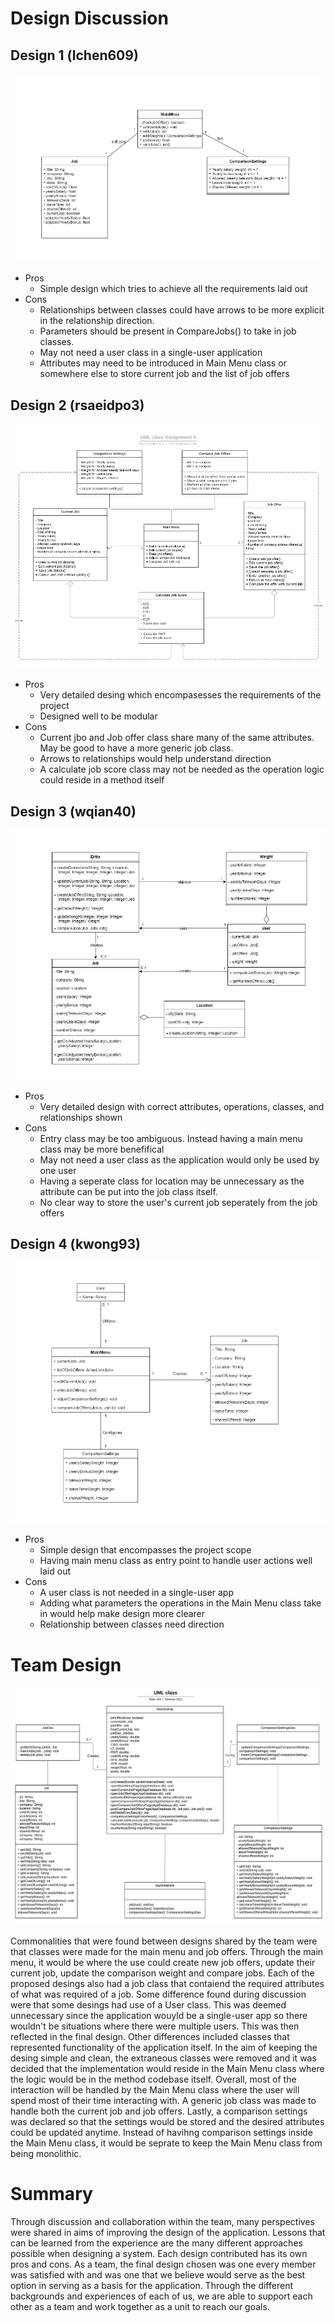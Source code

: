 # Design Discussion

## Design 1 (lchen609)

![lchen609](../Docs/lchen609.PNG)

- Pros
  - Simple design which tries to achieve all the requirements laid out
- Cons
  - Relationships between classes could have arrows to be more explicit in the relationship direction.
  - Parameters should be present in CompareJobs() to take in job classes.
  - May not need a user class in a single-user application
  - Attributes may need to be introduced in Main Menu class or somewhere else to store current job and the list of job offers

## Design 2 (rsaeidpo3)

![rsaeidpo3](../Docs/rsaeidpo3.PNG)

- Pros
  - Very detailed desing which encompasesses the requirements of the project
  - Designed well to be modular 
- Cons
  - Current jbo and Job offer class share many of the same attributes. May be good to have a more generic job class.
  - Arrows to relationships would help understand direction
  - A calculate job score class may not be needed as the operation logic could reside in a method itself

## Design 3 (wqian40)

![wqian40](../Docs/wqian40.PNG)

- Pros
  - Very detailed design with correct attributes, operations, classes, and relationships shown
- Cons
  - Entry class may be too ambiguous. Instead having a main menu class may be more benefifical
  - May not need a user class as the application would only be used by one user
  - Having a seperate class for location may be unnecessary as the attribute can be put into the job class itself.
  - No clear way to store the user's current job seperately from the job offers 

## Design 4 (kwong93)

![kwong93](../Docs/kwong93.PNG)

- Pros
  - Simple design that encompasses the project scope
  - Having main menu class as entry point to handle user actions well laid out
- Cons
  - A user class is not needed in a single-user app
  - Adding what parameters the operations in the Main Menu class take in would help make design more clearer
  - Relationship between classes need direction
# Team Design

![team](../Docs/design.jpg)

Commonalities that were found between designs shared by the team were that classes were made for the main menu and job offers. Through the main menu, it would be where the use could create new job offers, update their current job, update the comparison weight and compare jobs. Each of the proposed desings also had a job class that contaiend the required attributes of what was required of a job. Some difference found during discussion were that some desings had use of a User class. This was deemed unnecessary since the application wouyld be a single-user app so there wouldn't be situations where there were multiple users. This was then reflected in the final design. Other differences included classes that represented functionality of the application itself. In the aim of keeping the desing simple and clean, the extraneous classes were removed and it was decided that the implementation would reside in the Main Menu class where the logic would be in the method codebase itself. Overall, most of the interaction will be handled by the Main Menu class where the user will spend most of their time interacting with. A generic job class was made to handle both the current job and job offers. Lastly, a comparison settings was declared so that the settings would be stored and the desired attributes could be updated anytime. Instead of havihng comparison settings inside the Main Menu class, it would be seprate to keep the Main Menu class from being monolithic.

# Summary

Through discussion and collaboration within the team, many perspectives were shared in aims of improving the design of the application. Lessons that can be learned from the experience are the many different approaches possible when designing a system. Each design contributed has its own pros and cons. As a team, the final design chosen was one every member was satisfied with and was one that we believe would serve as the best option in serving as a basis for the application. Through the different backgrounds and experiences of each of us, we are able to support each other as a team and work together as a unit to reach our goals.
